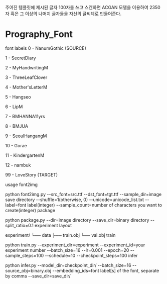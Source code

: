 주어진 템플릿에 제시된 글자 100자를 쓰고 스캔하면 ACGAN 모델을 이용하여 2350자 혹은 그 이상의 나머지 글자들을 자신의 글씨체로 만들어준다.


# Prography_Font
font labels
0 - NanumGothic (SOURCE)

1 - SecretDiary

2 - MyHandwritingM

3 - ThreeLeafClover

4 - Mother'sLetterM

5 - Hangseo

6 - LipM

7 - BMHANNA11yrs

8 - BMJUA

9 - SeoulHangangM

10 - Gorae

11 - KindergartenM

12 - nambuk

99 - LoveStory (TARGET)

usage
font2img

python font2img.py --src_font=src.ttf
                   --dst_font=tgt.ttf
                   --sample_dir=image save directory
                   --shuffle=1(otherwise, 0)
                   --unicode=unicode_list.txt
                   --label=font label(integer)
                   --sample_count=number of characters you want to create(integer)
package

python package.py --dir=image directory
                  --save_dir=binary directory
                  --split_ratio=0.1
experiment layout

experiment/
└── data
    ├── train.obj
    └── val.obj
train

python train.py --experiment_dir=experiment 
                --experiment_id=your experiment number
                --batch_size=16 
                --lr=0.001
                --epoch=20 
                --sample_steps=100 
                --schedule=10
                --checkpoint_steps=100
infer

python infer.py --model_dir=checkpoint_dir/
                --batch_size=16 
                --source_obj=binary.obj 
                --embedding_ids=font label[s] of the font, separate by comma
                --save_dir=save_dir/
